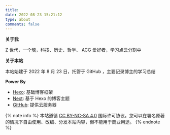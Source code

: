 ```yaml
---
title:
date: 2022-08-23 15:21:12
type: about
comments: false
---
```


**关于我**

Z 世代，一个魂，科技、历史、哲学、 ACG 爱好者，学习点云分割中

**关于本站**

本站始建于 2022 年 8 月 23 日，托管于 GitHub ，主要记录博主的学习总结

**Power By**

- [Hexo](https://hexo.io/zh-cn/): 基础博客框架
- [Next](https://github.com/theme-next/hexo-theme-next): 基于 Hexo 的博客主题
- [GitHub](https://github.com/): 提供云服务器

{% note info %}
本站遵循 [CC BY-NC-SA 4.0](https://creativecommons.org/licenses/by-nc-sa/4.0/) 国际许可协议。您可以在署名原著的情况下自由使用、改编、分发本站内容，但不能用于商业用途。
{% endnote %}
